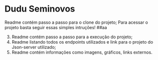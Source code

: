 # Dudu Seminovos

Readme contém passo a passo para o clone do projeto;
Para acessar o projeto basta seguir essas simples intruções!
##aa

3. Readme contém passo a passo para a execução do projeto;
4. Readme listando todos os endpoints utilizados e link para o projeto do Json-server
utilizado;
5. Readme contém informações como imagens, gráficos, links externos.
